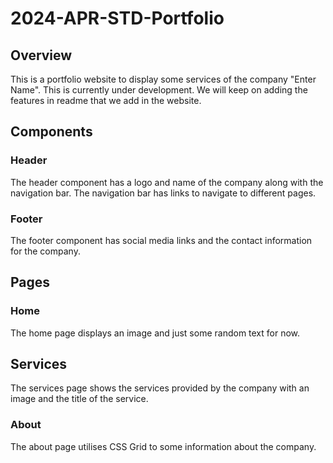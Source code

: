 # 2024-APR-STD-Portfolio

## Overview
This is a portfolio website to display some services of the company "Enter Name". This is currently under development. We will keep on adding the features in readme that we add in the website.

## Components

### Header
The header component has a logo and name of the company along with the navigation bar. The navigation bar has links to navigate to different pages.

### Footer
The footer component has social media links and the contact information for the company.

## Pages

### Home
The home page displays an image and just some random text for now.

## Services
The services page shows the services provided by the company with an image and the title of the service.

### About
The about page utilises CSS Grid to some information about the company.